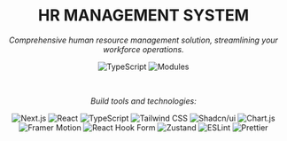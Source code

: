 <h1 align="center">HR MANAGEMENT SYSTEM</h1>
<p align="center"><em>Comprehensive human resource management solution, streamlining your workforce operations.</em></p>
<p align="center">
  <img src="https://img.shields.io/badge/TypeScript-95.2%25-blue" alt="TypeScript">
  <img src="https://img.shields.io/badge/Modules-15+-orange" alt="Modules">
</p>
<br/>
<p align="center"><em>Build tools and technologies:</em></p>
<p align="center">
  <img src="https://img.shields.io/badge/Next.js-000000?style=for-the-badge&logo=next.js&logoColor=white" alt="Next.js">
  <img src="https://img.shields.io/badge/React-20232A?style=for-the-badge&logo=react&logoColor=61DAFB" alt="React">
  <img src="https://img.shields.io/badge/TypeScript-007ACC?style=for-the-badge&logo=typescript&logoColor=white" alt="TypeScript">
  <img src="https://img.shields.io/badge/Tailwind_CSS-38B2AC?style=for-the-badge&logo=tailwind-css&logoColor=white" alt="Tailwind CSS">
  <img src="https://img.shields.io/badge/Shadcn/ui-000000?style=for-the-badge&logo=shadcnui&logoColor=white" alt="Shadcn/ui">
  <img src="https://img.shields.io/badge/Chart.js-F5788D?style=for-the-badge&logo=chart.js&logoColor=white" alt="Chart.js">
  <img src="https://img.shields.io/badge/Framer_Motion-black?style=for-the-badge&logo=framer&logoColor=blue" alt="Framer Motion">
  <img src="https://img.shields.io/badge/React_Hook_Form-EC5990?style=for-the-badge&logo=reacthookform&logoColor=white" alt="React Hook Form">
  <img src="https://img.shields.io/badge/Zustand-433E38?style=for-the-badge" alt="Zustand">
  <img src="https://img.shields.io/badge/ESLint-4B32C3?style=for-the-badge&logo=eslint&logoColor=white" alt="ESLint">
  <img src="https://img.shields.io/badge/Prettier-F7B93E?style=for-the-badge&logo=prettier&logoColor=black" alt="Prettier">
</p>